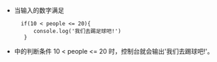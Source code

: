 - 当输入的数字满足

    	if(10 < people <= 20){
        	console.log('我们去踢足球吧!')
    	 }
- 中的判断条件 10 < people <= 20 时，控制台就会输出'我们去踢球吧!'。